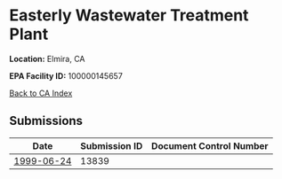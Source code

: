 # Easterly Wastewater Treatment Plant

**Location:** Elmira, CA

**EPA Facility ID:** 100000145657

[Back to CA Index](../../index.md)

## Submissions

| Date | Submission ID | Document Control Number |
|------|--------------|-------------------------|
| [1999-06-24](submissions/13839.md) | 13839 |  |
